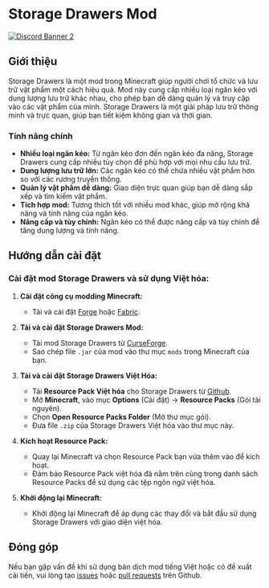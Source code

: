# Storage Drawers Mod
[![Discord Banner 2](https://discord.com/api/guilds/1097598643931992155/widget.png?style=banner2)](https://discord.gg/scv2zKPx3g)

## Giới thiệu

Storage Drawers là một mod trong Minecraft giúp người chơi tổ chức và lưu trữ vật phẩm một cách hiệu quả. Mod này cung cấp nhiều loại ngăn kéo với dung lượng lưu trữ khác nhau, cho phép bạn dễ dàng quản lý và truy cập vào các vật phẩm của mình. Storage Drawers là một giải pháp lưu trữ thông minh và trực quan, giúp bạn tiết kiệm không gian và thời gian.

### Tính năng chính

- **Nhiều loại ngăn kéo:** Từ ngăn kéo đơn đến ngăn kéo đa năng, Storage Drawers cung cấp nhiều tùy chọn để phù hợp với mọi nhu cầu lưu trữ.
- **Dung lượng lưu trữ lớn:** Các ngăn kéo có thể chứa nhiều vật phẩm hơn so với các rương truyền thống.
- **Quản lý vật phẩm dễ dàng:** Giao diện trực quan giúp bạn dễ dàng sắp xếp và tìm kiếm vật phẩm.
- **Tích hợp mod:** Tương thích tốt với nhiều mod khác, giúp mở rộng khả năng và tính năng của ngăn kéo.
- **Nâng cấp và tùy chỉnh:** Ngăn kéo có thể được nâng cấp và tùy chỉnh để tăng dung lượng và tính năng.

## Hướng dẫn cài đặt

### Cài đặt mod Storage Drawers và sử dụng Việt hóa:

1. **Cài đặt công cụ modding Minecraft:**
   - Tải và cài đặt [Forge](https://files.minecraftforge.net/) hoặc [Fabric](https://fabricmc.net/use/installer/).

2. **Tải và cài đặt Storage Drawers Mod:**
   - Tải mod Storage Drawers từ [CurseForge](https://www.curseforge.com/minecraft/mc-mods/storage-drawers/files).
   - Sao chép file `.jar` của mod vào thư mục `mods` trong Minecraft của bạn.

3. **Tải và cài đặt Storage Drawers Việt Hóa:**
   - Tải **Resource Pack Việt hóa** cho Storage Drawers từ [Github](https://github.com/dinhluyen93/Mod-StorageDrawers-VietHoa/releases).
   - Mở **Minecraft**, vào mục **Options** (Cài đặt) -> **Resource Packs** (Gói tài nguyên).
   - Chọn **Open Resource Packs Folder** (Mở thư mục gói).
   - Đưa file `.zip` của Storage Drawers Việt hóa vào thư mục này.

4. **Kích hoạt Resource Pack:**
   - Quay lại Minecraft và chọn Resource Pack bạn vừa thêm vào để kích hoạt.
   - Đảm bảo Resource Pack việt hóa đã nằm trên cùng trong danh sách Resource Packs để sử dụng các tệp ngôn ngữ việt hóa.

5. **Khởi động lại Minecraft:**
   - Khởi động lại Minecraft để áp dụng các thay đổi và bắt đầu sử dụng Storage Drawers với giao diện việt hóa.

## Đóng góp
Nếu bạn gặp vấn đề khi sử dụng bản dịch mod tiếng Việt hoặc có đề xuất cải tiến, vui lòng tạo [issues](https://github.com/dinhluyen93/Mod-StorageDrawers-VietHoa/issues) hoặc [pull requests](https://github.com/dinhluyen93/Mod-StorageDrawers-VietHoa/pulls) trên Github.
